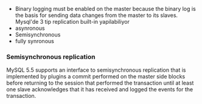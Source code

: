 * Binary logging must be enabled on the master because the binary log is the
basis for sending data changes from the master to its slaves.
Mysql'de 3 tip replication built-in yapilabiliyor
* asynronous
* Semisynchronous
* fully synronous
### Semisynchronous replication 
MySQL 5.5 supports an interface to semisynchronous replication that is
implemented by plugins a commit performed on the master side blocks before
returning to the session that performed the transaction until at least one
slave acknowledges that it has received and logged the events for the
transaction.

